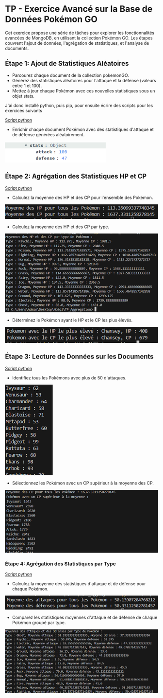 # TP - Exercice Avancé sur la Base de Données Pokémon GO

Cet exercice propose une série de tâches pour explorer les fonctionnalités avancées de MongoDB, en utilisant la collection Pokémon GO. Les étapes couvrent l'ajout de données, l'agrégation de statistiques, et l'analyse de documents.

## Étape 1: Ajout de Statistiques Aléatoires

- Parcourez chaque document de la collection pokemonGO.
- Générez des statistiques aléatoires pour l'attaque et la défense (valeurs entre 1 et 100).
- Mettez à jour chaque Pokémon avec ces nouvelles statistiques sous un objet stats.

J'ai donc installé python, puis pip, pour ensuite écrire des scripts pour les exercices suivants

[Script python](/TP_Aggregation/01_document_imbriqué_et_agrégation_basique/Etape_2.py)

- Enrichir chaque document Pokémon avec des statistiques d'attaque et de défense générées aléatoirement.

![img](/TP_Aggregation/01_document_imbriqué_et_agrégation_basique/images/1.png)

## Étape 2: Agrégation des Statistiques HP et CP

[Script python](/TP_Aggregation/01_document_imbriqué_et_agrégation_basique/Etape_2.py)

- Calculez la moyenne des HP et des CP pour l'ensemble des Pokémon.

![img](/TP_Aggregation/01_document_imbriqué_et_agrégation_basique/images/2.png)

- Calculez la moyenne des HP et des CP par type.

![img](/TP_Aggregation/01_document_imbriqué_et_agrégation_basique/images/3.png)

- Déterminez le Pokémon ayant le HP et le CP les plus élevés.

![img](/TP_Aggregation/01_document_imbriqué_et_agrégation_basique/images/4.png)

## Étape 3: Lecture de Données sur les Documents

[Script python](/TP_Aggregation/01_document_imbriqué_et_agrégation_basique/Etape_3.py)

- Identifiez tous les Pokémons avec plus de 50 d'attaques.

![img](/TP_Aggregation/01_document_imbriqué_et_agrégation_basique/images/5.png)

- Sélectionnez les Pokémon avec un CP supérieur à la moyenne des CP.

![img](/TP_Aggregation/01_document_imbriqué_et_agrégation_basique/images/6.png)

### Étape 4: Agrégation des Statistiques par Type


[Script python](/TP_Aggregation/01_document_imbriqué_et_agrégation_basique/Etape_4.py)

- Calculez la moyenne des statistiques d'attaque et de défense pour chaque Pokémon.

![img](/TP_Aggregation/01_document_imbriqué_et_agrégation_basique/images/7.png)
- Comparez les statistiques moyennes d'attaque et de défense de chaque Pokémon groupé par type.

![img](/TP_Aggregation/01_document_imbriqué_et_agrégation_basique/images/8.png)
